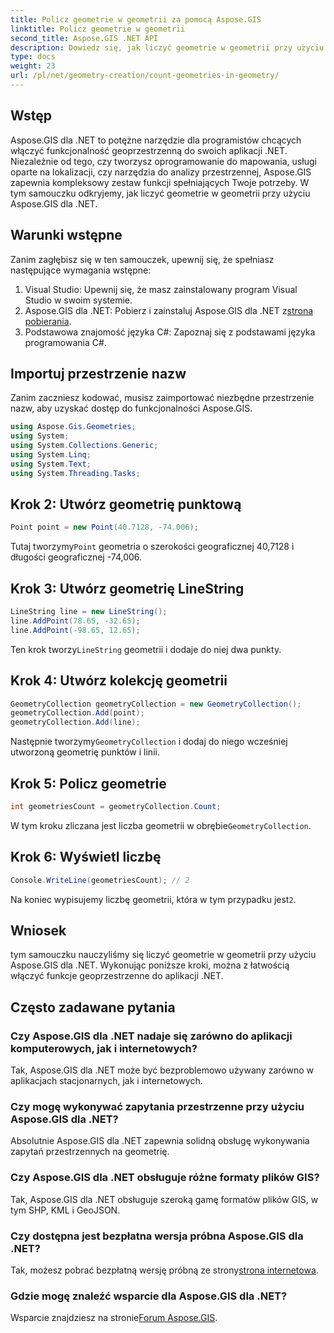 ```yaml
---
title: Policz geometrie w geometrii za pomocą Aspose.GIS
linktitle: Policz geometrie w geometrii
second_title: Aspose.GIS .NET API
description: Dowiedz się, jak liczyć geometrie w geometrii przy użyciu Aspose.GIS dla .NET. Samouczek krok po kroku z przykładami kodu dla programistów.
type: docs
weight: 23
url: /pl/net/geometry-creation/count-geometries-in-geometry/
---
```

## Wstęp
Aspose.GIS dla .NET to potężne narzędzie dla programistów chcących włączyć funkcjonalność geoprzestrzenną do swoich aplikacji .NET. Niezależnie od tego, czy tworzysz oprogramowanie do mapowania, usługi oparte na lokalizacji, czy narzędzia do analizy przestrzennej, Aspose.GIS zapewnia kompleksowy zestaw funkcji spełniających Twoje potrzeby. W tym samouczku odkryjemy, jak liczyć geometrie w geometrii przy użyciu Aspose.GIS dla .NET.
## Warunki wstępne
Zanim zagłębisz się w ten samouczek, upewnij się, że spełniasz następujące wymagania wstępne:
1. Visual Studio: Upewnij się, że masz zainstalowany program Visual Studio w swoim systemie.
2. Aspose.GIS dla .NET: Pobierz i zainstaluj Aspose.GIS dla .NET z[strona pobierania](https://releases.aspose.com/gis/net/).
3. Podstawowa znajomość języka C#: Zapoznaj się z podstawami języka programowania C#.

## Importuj przestrzenie nazw
Zanim zaczniesz kodować, musisz zaimportować niezbędne przestrzenie nazw, aby uzyskać dostęp do funkcjonalności Aspose.GIS.

```csharp
using Aspose.Gis.Geometries;
using System;
using System.Collections.Generic;
using System.Linq;
using System.Text;
using System.Threading.Tasks;
```

## Krok 2: Utwórz geometrię punktową
```csharp
Point point = new Point(40.7128, -74.006);
```
 Tutaj tworzymy`Point` geometria o szerokości geograficznej 40,7128 i długości geograficznej -74,006.
## Krok 3: Utwórz geometrię LineString
```csharp
LineString line = new LineString();
line.AddPoint(78.65, -32.65);
line.AddPoint(-98.65, 12.65);
```
 Ten krok tworzy`LineString` geometrii i dodaje do niej dwa punkty.
## Krok 4: Utwórz kolekcję geometrii
```csharp
GeometryCollection geometryCollection = new GeometryCollection();
geometryCollection.Add(point);
geometryCollection.Add(line);
```
 Następnie tworzymy`GeometryCollection` i dodaj do niego wcześniej utworzoną geometrię punktów i linii.
## Krok 5: Policz geometrie
```csharp
int geometriesCount = geometryCollection.Count;
```
 W tym kroku zliczana jest liczba geometrii w obrębie`GeometryCollection`.
## Krok 6: Wyświetl liczbę
```csharp
Console.WriteLine(geometriesCount); // 2
```
 Na koniec wypisujemy liczbę geometrii, która w tym przypadku jest`2`.

## Wniosek
tym samouczku nauczyliśmy się liczyć geometrie w geometrii przy użyciu Aspose.GIS dla .NET. Wykonując poniższe kroki, można z łatwością włączyć funkcje geoprzestrzenne do aplikacji .NET.
## Często zadawane pytania
### Czy Aspose.GIS dla .NET nadaje się zarówno do aplikacji komputerowych, jak i internetowych?
Tak, Aspose.GIS dla .NET może być bezproblemowo używany zarówno w aplikacjach stacjonarnych, jak i internetowych.
### Czy mogę wykonywać zapytania przestrzenne przy użyciu Aspose.GIS dla .NET?
Absolutnie Aspose.GIS dla .NET zapewnia solidną obsługę wykonywania zapytań przestrzennych na geometrię.
### Czy Aspose.GIS dla .NET obsługuje różne formaty plików GIS?
Tak, Aspose.GIS dla .NET obsługuje szeroką gamę formatów plików GIS, w tym SHP, KML i GeoJSON.
### Czy dostępna jest bezpłatna wersja próbna Aspose.GIS dla .NET?
 Tak, możesz pobrać bezpłatną wersję próbną ze strony[strona internetowa](https://releases.aspose.com/).
### Gdzie mogę znaleźć wsparcie dla Aspose.GIS dla .NET?
 Wsparcie znajdziesz na stronie[Forum Aspose.GIS](https://forum.aspose.com/c/gis/33).